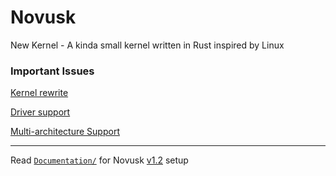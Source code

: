 # Novusk
New Kernel - A kinda small kernel written in Rust inspired by Linux

### Important Issues
[Kernel rewrite](https://github.com/NathanMcMillan54/novusk/issues/7)

[Driver support](https://github.com/NathanMcMillan54/novusk/issues/6)

[Multi-architecture Support](https://github.com/NathanMcMillan54/novusk/issues/5)

---

Read [``Documentation/``](https://github.com/NathanMcMillan54/novusk/tree/v1.2/Documentation) for Novusk 
[v1.2](https://github.com/NathanMcMillan54/novusk/releases/tag/v1.2) setup
